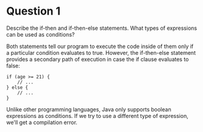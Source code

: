 # Question 1

Describe the if-then and if-then-else statements.
What types of expressions can be used as conditions?

Both statements tell our program to execute the code
inside of them only if a particular condition evaluates to true.
However, the if-then-else statement provides a secondary path
of execution in case the if clause evaluates to false:

```
if (age >= 21) {
    // ...
} else {
    // ...
}
```

Unlike other programming languages, Java only supports
boolean expressions as conditions.
If we try to use a different type of expression,
we'll get a compilation error.